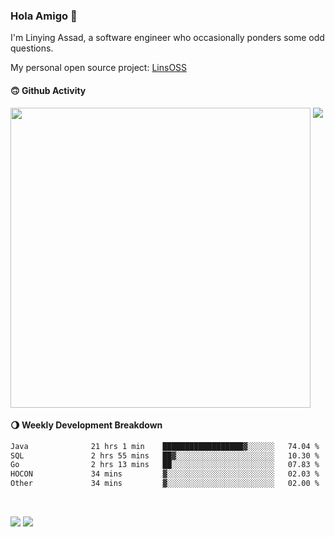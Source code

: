### Hola Amigo 🤣   

I'm Linying Assad, a software engineer who occasionally ponders some odd questions.  

My personal open source project: [LinsOSS](https://github.com/linsoss)
 
#### 🙃 Github Activity 
<div>
  <img src="https://github-readme-stats.vercel.app/api?username=al-assad&show_icons=true" align="top" style="display: inline-block;" width="480"/>
  <img src="https://github-readme-stats.vercel.app/api/top-langs/?username=al-assad&hide=css,html&langs_count=8&layout=compact" align="top" style="display: inline-block;"/>
</div>

#### 🌖 Weekly Development Breakdown
<!--START_SECTION:waka-->

```txt
Java              21 hrs 1 min    ██████████████████▓░░░░░░   74.04 %
SQL               2 hrs 55 mins   ██▓░░░░░░░░░░░░░░░░░░░░░░   10.30 %
Go                2 hrs 13 mins   ██░░░░░░░░░░░░░░░░░░░░░░░   07.83 %
HOCON             34 mins         ▓░░░░░░░░░░░░░░░░░░░░░░░░   02.03 %
Other             34 mins         ▓░░░░░░░░░░░░░░░░░░░░░░░░   02.00 %
```

<!--END_SECTION:waka-->

<br>

<a href="https://twitter.com/assad_lin"><img src="https://img.shields.io/badge/Twitter-@assad__lin-blue?style=flat&logo=twitter" /></a>
<a href="https://al-assad.github.io"><img src="https://img.shields.io/badge/Blogs-Linying_Assad's_Blog-yellow?style=flat&logo=github" /></a>

